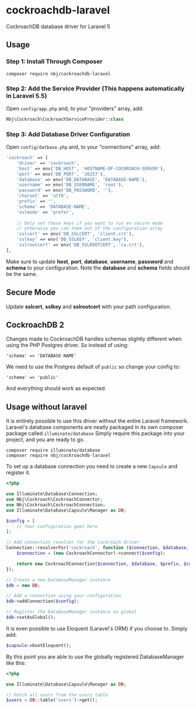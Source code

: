 # cockroachdb-laravel
CockroachDB database driver for Laravel 5

## Usage

### Step 1: Install Through Composer

```
composer require nbj/cockroachdb-laravel
```

### Step 2: Add the Service Provider (This happens automatically in Laravel 5.5) 

Open `config/app.php` and, to your "providers" array, add:

```php
Nbj\Cockroach\CockroachServiceProvider::class
```

### Step 3: Add Database Driver Configuration 

Open `config/datbase.php` and, to your "connections" array, add:

```php
'cockroach' => [
    'driver' => 'cockroach',
    'host' => env('DB_HOST', 'HOSTNAME-OF-COCKROACH-SERVER'),
    'port' => env('DB_PORT', '26257'),
    'database' => env('DB_DATABASE', 'DATABASE-NAME'),
    'username' => env('DB_USERNAME', 'root'),
    'password' => env('DB_PASSWORD', ''),
    'charset' => 'utf8',
    'prefix' => '',
    'schema' => 'DATABASE-NAME',
    'sslmode' => 'prefer',
    
    // Only set these keys if you want to run en secure mode
    // otherwise you can them out of the configuration array
    'sslcert' => env('DB_SSLCERT', 'client.crt'),
    'sslkey' => env('DB_SSLKEY', 'client.key'),
    'sslrootcert' => env('DB_SSLROOTCERT', 'ca.crt'),
],
```

Make sure to update **host**, **port**, **database**, **username**, **password** and **schema** to
your configuration. Note the **database** and **schema** fields should be the same.

## Secure Mode

Update **sslcert**, **sslkey** and **sslrootcert** with your path configuration.

## CockroachDB 2

Changes made to CockroachDB handles schemas slightly
different when using the PHP Postgres driver. So instead of using:
```
'schema' => 'DATABASE-NAME'
```
We need to use the Postgres default of `public` so change your config
to:
```
'schema' => 'public'
```
And everything should work as expected.

## Usage without laravel
It is entirely possible to use this driver without the entire Laravel framework.
Laravel's database components are neatly packaged in its own composer package
called `illuminate/database` Simply require this package into your project, and
you are ready to go.
```
composer require illuminate/database
composer require nbj/cockroachdb-laravel
```

To set up a database connection you need to create a new `Capsule` and register it.
```php
<?php

use Illuminate\Database\Connection;
use Nbj\Cockroach\CockroachConnector;
use Nbj\Cockroach\CockroachConnection;
use Illuminate\Database\Capsule\Manager as DB;

$config = [
    // Your configuration goes here
];

// Add connection resolver for the cockroach driver
Connection::resolverFor('cockroach', function ($connection, $database, $prefix, $config) {
    $connection = (new CockroachConnector)->connect($config);

    return new CockroachConnection($connection, $database, $prefix, $config);
});

// Create a new DatabaseManager instance
$db = new DB;

// Add a connection using your configuration
$db->addConnection($config);

// Register the DatabaseManager instance as global
$db->setAsGlobal();
```

It is even possible to use Eloquent (Laravel's ORM) if you choose to. Simply add:
```php
$capsule->bootEloquent();
```

By this point you are able to use the globally registered DatabaseManager like this:
```php
<?php

use Illuminate\Database\Capsule\Manager as DB;

// Fetch all users from the users table
$users = DB::table('users')->get();
```

